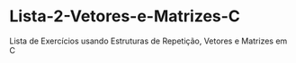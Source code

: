 # Lista-2-Vetores-e-Matrizes-C
 Lista de Exercícios usando Estruturas de Repetição, Vetores e Matrizes em C

